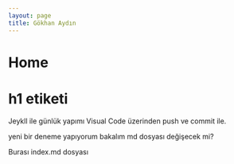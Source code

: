 ```yaml
---
layout: page
title: Gökhan Aydın
---
```


# Home
<h1>h1 etiketi</h1>
Jeykll ile günlük yapımı Visual Code üzerinden push ve commit ile.

yeni bir deneme yapıyorum bakalım md dosyası değişecek mi?

Burası index.md dosyası
